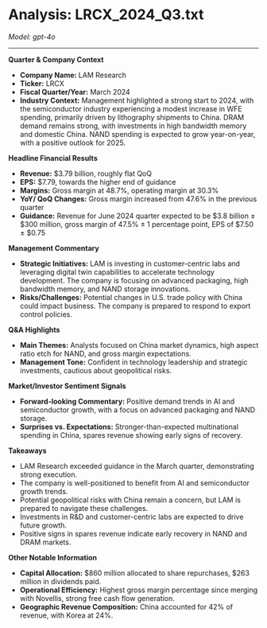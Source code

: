 # Analysis: LRCX_2024_Q3.txt

*Model: gpt-4o*

---

**Quarter & Company Context**

- **Company Name:** LAM Research
- **Ticker:** LRCX
- **Fiscal Quarter/Year:** March 2024
- **Industry Context:** Management highlighted a strong start to 2024, with the semiconductor industry experiencing a modest increase in WFE spending, primarily driven by lithography shipments to China. DRAM demand remains strong, with investments in high bandwidth memory and domestic China. NAND spending is expected to grow year-on-year, with a positive outlook for 2025.

**Headline Financial Results**

- **Revenue:** $3.79 billion, roughly flat QoQ
- **EPS:** $7.79, towards the higher end of guidance
- **Margins:** Gross margin at 48.7%, operating margin at 30.3%
- **YoY/ QoQ Changes:** Gross margin increased from 47.6% in the previous quarter
- **Guidance:** Revenue for June 2024 quarter expected to be $3.8 billion ± $300 million, gross margin of 47.5% ± 1 percentage point, EPS of $7.50 ± $0.75

**Management Commentary**

- **Strategic Initiatives:** LAM is investing in customer-centric labs and leveraging digital twin capabilities to accelerate technology development. The company is focusing on advanced packaging, high bandwidth memory, and NAND storage innovations.
- **Risks/Challenges:** Potential changes in U.S. trade policy with China could impact business. The company is prepared to respond to export control policies.

**Q&A Highlights**

- **Main Themes:** Analysts focused on China market dynamics, high aspect ratio etch for NAND, and gross margin expectations.
- **Management Tone:** Confident in technology leadership and strategic investments, cautious about geopolitical risks.

**Market/Investor Sentiment Signals**

- **Forward-looking Commentary:** Positive demand trends in AI and semiconductor growth, with a focus on advanced packaging and NAND storage.
- **Surprises vs. Expectations:** Stronger-than-expected multinational spending in China, spares revenue showing early signs of recovery.

**Takeaways**

- LAM Research exceeded guidance in the March quarter, demonstrating strong execution.
- The company is well-positioned to benefit from AI and semiconductor growth trends.
- Potential geopolitical risks with China remain a concern, but LAM is prepared to navigate these challenges.
- Investments in R&D and customer-centric labs are expected to drive future growth.
- Positive signs in spares revenue indicate early recovery in NAND and DRAM markets.

**Other Notable Information**

- **Capital Allocation:** $860 million allocated to share repurchases, $263 million in dividends paid.
- **Operational Efficiency:** Highest gross margin percentage since merging with Novellis, strong free cash flow generation.
- **Geographic Revenue Composition:** China accounted for 42% of revenue, with Korea at 24%.